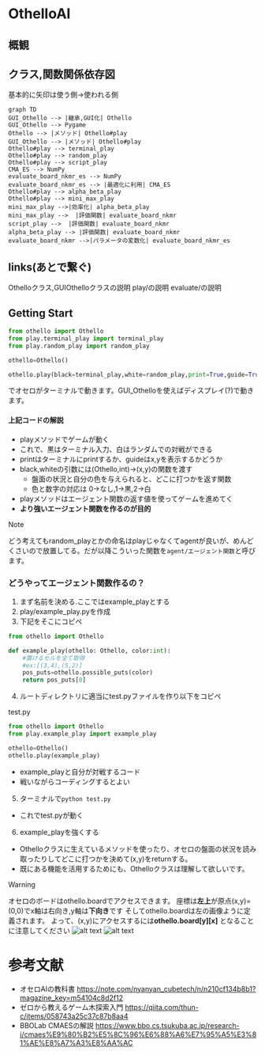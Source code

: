 # OthelloAI

## 概観
## クラス,関数関係依存図
基本的に矢印は使う側→使われる側
```mermaid
graph TD
GUI_Othello --> |継承,GUI化| Othello
GUI_Othello --> Pygame
Othello --> |メソッド| Othello#play
GUI_Othello --> |メソッド| Othello#play
Othello#play --> terminal_play
Othello#play --> random_play
Othello#play --> script_play
CMA_ES --> NumPy
evaluate_board_nkmr_es --> NumPy
evaluate_board_nkmr_es --> |最適化に利用| CMA_ES
Othello#play --> alpha_beta_play
Othello#play --> mini_max_play
mini_max_play -->|効率化| alpha_beta_play
mini_max_play -->  |評価関数| evaluate_board_nkmr
script_play -->  |評価関数| evaluate_board_nkmr
alpha_beta_play --> |評価関数| evaluate_board_nkmr
evaluate_board_nkmr -->|パラメータの変数化| evaluate_board_nkmr_es
```

## links(あとで繋ぐ)
Othelloクラス,GUIOthelloクラスの説明
play/の説明
evaluate/の説明

## Getting Start
```python
from othello import Othello
from play.terminal_play import terminal_play
from play.random_play import random_play

othello=Othello()

othello.play(black=terminal_play,white=random_play,print=True,guide=True)
```
でオセロがターミナルで動きます。GUI_Othelloを使えばディスプレイ(?)で動きます。

#### 上記コードの解説
- playメソッドでゲームが動く
- これで、黒はターミナル入力、白はランダムでの対戦ができる
- printはターミナルにprintするか、guideはx,yを表示するかどうか
- black,whiteの引数には(Othello,int)->(x,y)の関数を渡す
   - 盤面の状況と自分の色を与えられると、どこに打つかを返す関数
   - 色と数字の対応は 0→なし,1→黒,2→白
- playメソッドはエージェント関数の返す値を使ってゲームを進めてく
- **より強いエージェント関数を作るのが目的**

> [!NOTE]
> どう考えてもrandom_playとかの命名はplayじゃなくてagentが良いが、めんどくさいので放置してる。だが以降こういった関数を`agent/エージェント関数`と呼びます。


### どうやってエージェント関数作るの？
1. まず名前を決める.ここではexample_playとする
2. play/example_play.pyを作成
3. 下記をそこにコピペ

```python
from othello import Othello

def example_play(othello: Othello, color:int):
    #置けるセルを全て取得
    #ex:[(3,4),(5,2)]
    pos_puts=othello.possible_puts(color)
    return pos_puts[0]
```
4. ルートディレクトリに適当にtest.pyファイルを作り以下をコピペ

test.py
```python
from othello import Othello
from play.example_play import example_play

othello=Othello()
othello.play(example_play)
```
- example_playと自分が対戦するコード
- 戦いながらコーディングするとよい

5. ターミナルで`python test.py`
- これでtest.pyが動く

6. example_playを強くする
  - Othelloクラスに生えているメソッドを使ったり、オセロの盤面の状況を読み取ったりしてどこに打つかを決めて(x,y)をreturnする。
  - 既にある機能を活用するためにも、Othelloクラスは理解して欲しいです。

> [!Warning]
> オセロのボードはothello.boardでアクセスできます。
> 座標は**左上**が原点(x,y)=(0,0)でx軸は右向き,y軸は**下向き**です
> そしてothello.boardは左の画像ように定義されます。
> よって、(x,y)にアクセスするには**othello.board[y][x]** となることに注意してください
>  ![alt text](image-1.png) ![alt text](image.png)





# 参考文献
- オセロAIの教科書 https://note.com/nyanyan_cubetech/n/n210cf134b8b1?magazine_key=m54104c8d2f12
- ゼロから教えるゲーム木探索入門 https://qiita.com/thun-c/items/058743a25c37c87b8aa4
- BBOLab CMAESの解説 https://www.bbo.cs.tsukuba.ac.jp/research-j/cmaes%E9%80%B2%E5%8C%96%E6%88%A6%E7%95%A5%E3%81%AE%E8%A7%A3%E8%AA%AC